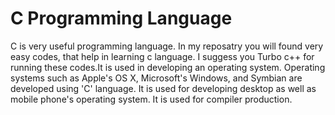 # C Programming Language
C is very useful programming language. In my reposatry you will found very easy codes, that help in learning c language.
I suggess you Turbo c++ for running these codes.It is used in developing an operating system. Operating systems such as Apple's OS X, Microsoft's Windows, and Symbian are developed using 'C' language. It is used for developing desktop as well as mobile phone's operating system. It is used for compiler production.

